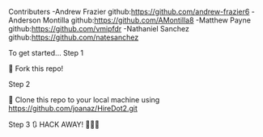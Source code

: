 

Contributers
-Andrew Frazier     github:https://github.com/andrew-frazier6
-Anderson Montilla  github:https://github.com/AMontilla8
-Matthew Payne      github:https://github.com/vmipfdr
-Nathaniel Sanchez  github:https://github.com/natesanchez


To get started...
Step 1

🍴 Fork this repo!

Step 2

👯 Clone this repo to your local machine using https://github.com/joanaz/HireDot2.git

Step 3
🔃 HACK AWAY! 🔨🔨🔨